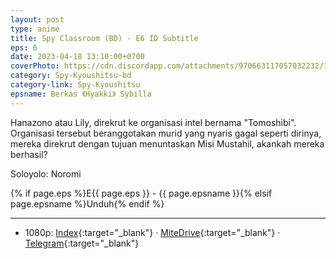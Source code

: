```yaml
---
layout: post
type: anime
title: Spy Classroom (BD) - E6 ID Subtitle
eps: 6
date: 2023-04-18 13:10:00+0700
coverPhoto: https://cdn.discordapp.com/attachments/970663117057032232/1074022603565584455/mpv-shot0200.jpg
category: Spy-Kyoushitsu-bd
category-link: Spy-Kyoushitsu
epsname: Berkas 《Hyakki》 Sybilla
---
```


Hanazono atau Lily, direkrut ke organisasi intel bernama "Tomoshibi". Organisasi tersebut beranggotakan murid yang nyaris gagal seperti dirinya, mereka direkrut dengan tujuan menuntaskan Misi Mustahil, akankah mereka berhasil?

Soloyolo: Noromi

{% if page.eps %}E{{ page.eps }} - {{ page.epsname }}{% elsif page.epsname %}Unduh{% endif %}

---
- 1080p: [Index](https://bit.ly/3ogA4oF){:target="_blank"} &middot; [MiteDrive](https://mitedrive.my.id/view/c54ZuN){:target="_blank"} &middot; [Telegram](https://t.me/a1fansubweeklies/281){:target="_blank"}
